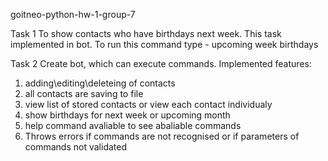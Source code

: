 goitneo-python-hw-1-group-7

Task 1
To show contacts who have birthdays next week.
This task implemented in bot.
To run this command type - upcoming week birthdays

Task 2
Create bot, which can execute commands.
Implemented features:
1. adding\editing\deleteing of contacts
2. all contacts are saving to file
3. view list of stored contacts or view each contact individualy
4. show birthdays for next week or upcoming month
5. help command avaliable to see abaliable commands
6. Throws errors if commands are not recognised or if parameters of commands not validated
